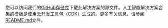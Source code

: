 您可以访问我们的[GitHub存储库][github]下载此解决方案的源文件。人工智能解决方案合集的模板是使用[云开发工具包（CDK）](http://aws.amazon.com/cdk/)生成的。更多有关信息，请参阅[README.md][readme]文件。

[github]: https://github.com/aws-samples/aws-ai-solution-kit
[readme]: https://github.com/aws-samples/aws-ai-solution-kit/blob/main/README.md